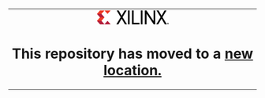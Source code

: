 <table>
 <tr width="100%">
    <td align="center"><img src="https://raw.githubusercontent.com/Xilinx/Image-Collateral/main/xilinx-logo.png" width="30%"/><h1>This repository has moved to a <a href="https://github.com/Xilinx/Vitis-Tutorials/tree/master/AI_Engine_Development/Design_Tutorials/03-beamforming/Module_02_AI_Engine_Design">new location.</a></h1>
    </td>
 </tr>
</table>
